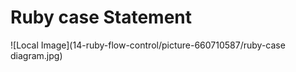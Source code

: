 # Ruby case Statement

![Local Image](14-ruby-flow-control/picture-660710587/ruby-case diagram.jpg)
